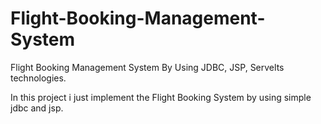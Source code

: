 # Flight-Booking-Management-System
Flight Booking Management System By Using JDBC, JSP, Servelts technologies.

In this project i just implement the Flight Booking System by using simple jdbc and jsp.

